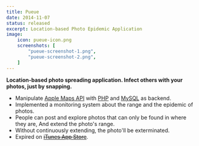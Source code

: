 ```yaml
---
title: Pueue
date: 2014-11-07
status: released
excerpt: Location-based Photo Epidemic Application
image:
    icon: pueue-icon.png
    screenshots: [
        "pueue-screenshot-1.png",
        "pueue-screenshot-2.png",
    ]
---
```

**Location-based photo spreading application. Infect others with your photos, just by snapping.**

- Manipulate [Apple Maps API](https://developer.apple.com/maps/) with [PHP](http://php.net/) and [MySQL](https://www.mysql.com/) as backend.
- Implemented a monitoring system about the range and the epidemic of photos.
- People can post and explore photos that can only be found in where they are, And extend the photo's range.
- Without continuously extending, the photo'll be exterminated.
- Expired on [<s>iTunes App Store</s>](https://itunes.apple.com/us/app/pueue/id913591280).
